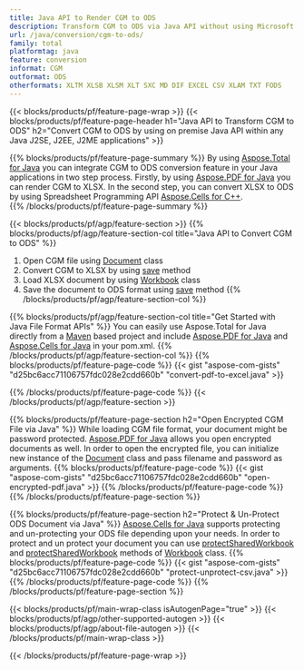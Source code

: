 ```yaml
---
title: Java API to Render CGM to ODS
description: Transform CGM to ODS via Java API without using Microsoft Excel or Adobe Reader
url: /java/conversion/cgm-to-ods/
family: total
platformtag: java
feature: conversion
informat: CGM
outformat: ODS
otherformats: XLTM XLSB XLSM XLT SXC MD DIF EXCEL CSV XLAM TXT FODS
---
```

{{< blocks/products/pf/feature-page-wrap >}}
{{< blocks/products/pf/feature-page-header h1="Java API to Transform CGM to ODS" h2="Convert CGM to ODS by using on premise Java API within any Java J2SE, J2EE, J2ME applications" >}}

{{% blocks/products/pf/feature-page-summary %}}
By using [Aspose.Total for Java](https://products.aspose.com/total/java/) you can integrate CGM to ODS conversion feature in your Java applications in two step process. Firstly, by using [Aspose.PDF for Java](https://products.aspose.com/pdf/java/) you can render CGM to XLSX. In the second step, you can convert XLSX to ODS by using Spreadsheet Programming API [Aspose.Cells for C++](https://products.aspose.com/cells/cpp/).  
{{% /blocks/products/pf/feature-page-summary  %}}

{{< blocks/products/pf/agp/feature-section >}}
{{% blocks/products/pf/agp/feature-section-col title="Java API to Convert CGM to ODS" %}}
1. Open CGM file using [Document](https://apireference.aspose.com/pdf/java/com.aspose.pdf/Document) class
2. Convert CGM to XLSX by using [save](https://apireference.aspose.com/pdf/java/com.aspose.pdf/Document#save-java.lang.String-com.aspose.pdf.SaveOptions-) method
3. Load XLSX document by using [Workbook](https://apireference.aspose.com/cells/java/com.aspose.cells/Workbook) class
4. Save the document to ODS format using [save](https://apireference.aspose.com/cells/java/com.aspose.cells/workbook#save(java.lang.String,%20com.aspose.cells.SaveOptions)) method
{{% /blocks/products/pf/agp/feature-section-col %}}

{{% blocks/products/pf/agp/feature-section-col title="Get Started with Java File Format APIs" %}}
You can easily use Aspose.Total for Java directly from a [Maven](https://repository.aspose.com/webapp/#/artifacts/browse/tree/General/repo/com/aspose/aspose-total) based project and include [Aspose.PDF for Java](https://docs.aspose.com/pdf/java/installation/) and [Aspose.Cells for Java](https://docs.aspose.com/cells/java/installation/) in your pom.xml.
{{% /blocks/products/pf/agp/feature-section-col %}}
{{% blocks/products/pf/feature-page-code %}}
{{< gist "aspose-com-gists" "d25bc6acc71106757fdc028e2cdd660b" "convert-pdf-to-excel.java" >}}

{{% /blocks/products/pf/feature-page-code %}}
{{< /blocks/products/pf/agp/feature-section >}}

{{% blocks/products/pf/feature-page-section  h2="Open Encrypted CGM File via Java" %}}
While loading CGM file format, your document might be password protected. [Aspose.PDF for Java](https://products.aspose.com/pdf/java/) allows you open encrypted documents as well. In order to open the encrypted file, you can initialize new instance of the  [Document](https://apireference.aspose.com/pdf/java/com.aspose.pdf/Document#Document-java.lang.String-java.lang.String-) class and pass filename and password as arguments. 
{{% blocks/products/pf/feature-page-code %}}
{{< gist "aspose-com-gists" "d25bc6acc71106757fdc028e2cdd660b" "open-encrypted-pdf.java" >}}
{{% /blocks/products/pf/feature-page-code  %}}
{{% /blocks/products/pf/feature-page-section %}}

{{% blocks/products/pf/feature-page-section  h2="Protect & Un-Protect ODS Document via Java" %}}
  [Aspose.Cells for Java](https://products.aspose.com/cells/java/) supports protecting and un-protecting your ODS file depending upon your needs. In order to protect and un protect your document you can use [protectSharedWorkbook](https://apireference.aspose.com/cells/java/com.aspose.cells/workbook#protectSharedWorkbook(java.lang.String)) and [protectSharedWorkbook](https://apireference.aspose.com/cells/java/com.aspose.cells/workbook#protectSharedWorkbook(java.lang.String)) methods of [Workbook](https://apireference.aspose.com/cells/java/com.aspose.cells/Workbook) class. 
{{% blocks/products/pf/feature-page-code %}}
{{< gist "aspose-com-gists" "d25bc6acc71106757fdc028e2cdd660b" "protect-unprotect-csv.java" >}}
{{% /blocks/products/pf/feature-page-code  %}}
{{% /blocks/products/pf/feature-page-section %}}

{{< blocks/products/pf/main-wrap-class isAutogenPage="true" >}}
{{< blocks/products/pf/agp/other-supported-autogen >}}
{{< blocks/products/pf/agp/about-file-autogen >}}
{{< /blocks/products/pf/main-wrap-class >}}

{{< /blocks/products/pf/feature-page-wrap >}}